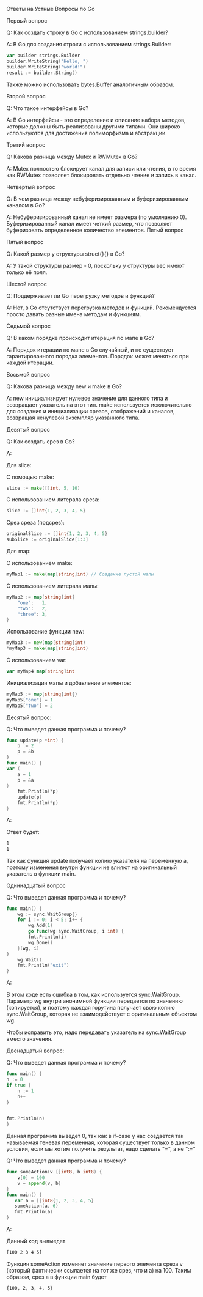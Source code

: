 Ответы на Устные Вопросы по Go

Первый вопрос
 
Q: Как создать строку в Go с использованием strings.builder?

A: В Go для создания строки с использованием strings.Builder:

```go
var builder strings.Builder
builder.WriteString("Hello, ")
builder.WriteString("world!")
result := builder.String()
```

Также можно использовать bytes.Buffer аналогичным образом.


Второй вопрос

Q: Что такое интерфейсы в Go?

A: В Go интерфейсы - это определение и описание набора методов, которые должны быть реализованы другими типами. Они широко используются для достижения полиморфизма и абстракции.


Третий вопрос

Q: Какова разница между Mutex и RWMutex в Go?

A: Mutex полностью блокирует канал для записи или чтения, в то время как RWMutex позволяет блокировать отдельно чтение и запись в канал.


Четвертый вопрос

Q: В чем разница между небуферизированным и буферизированным каналом в Go?

A:
Небуферизированный канал не имеет размера (по умолчанию 0).
Буферизированный канал имеет четкий размер, что позволяет буферизовать определенное количество элементов.
Пятый вопрос


Пятый вопрос

Q: Какой размер у структуры struct{}{} в Go?

A: У такой структуры размер - 0, поскольку у структуры вес имеют только её поля.


Шестой вопрос

Q: Поддерживает ли Go перегрузку методов и функций?

A: Нет, в Go отсутствует перегрузка методов и функций. Рекомендуется просто давать разные имена методам и функциям.


Седьмой вопрос

Q: В каком порядке происходит итерация по мапе в Go?

A: Порядок итерации по мапе в Go случайный, и не существует гарантированного порядка элементов. Порядок может меняться при каждой итерации.


Восьмой вопрос

Q: Какова разница между new и make в Go?

A:
new инициализирует нулевое значение для данного типа и возвращает указатель на этот тип.
make используется исключительно для создания и инициализации срезов, отображений и каналов, возвращая ненулевой экземпляр указанного типа.


Девятый вопрос

Q: Как создать срез в Go?

A:

Для slice:

С помощью make:

```go
slice := make([]int, 5, 10)
```
 
С использованием литерала среза:

```go
slice := []int{1, 2, 3, 4, 5}
```


Срез среза (подсрез):

```go
originalSlice := []int{1, 2, 3, 4, 5}
subSlice := originalSlice[1:3] 
```

Для map:

С использованием make:

```go
myMap1 := make(map[string]int) // Создание пустой мапы
```

С использованием литерала мапы:

```go
myMap2 := map[string]int{
    "one":   1,
    "two":   2,
    "three": 3,
}
```

Использование функции new:

```go
myMap3 := new(map[string]int)
*myMap3 = make(map[string]int)
```

С использованием var:
```go
var myMap4 map[string]int 
```


Инициализация мапы и добавление элементов:

```go
myMap5 := map[string]int{}
myMap5["one"] = 1
myMap5["two"] = 2
```


Десятый вопрос:

Q: Что выведет данная программа и почему?

```go
func update(p *int) {
    b := 2
    p = &b
}
func main() {
var (
    a = 1
    p = &a
)
    fmt.Println(*p)
    update(p)
    fmt.Println(*p)
}
```

A:

Ответ будет:

```sh
1
1
```

Так как функция update получает копию указателя на переменную a, поэтому изменения внутри функции не влияют на оригинальный указатель в функции main.


Одиннадцатый вопрос

Q: Что выведет данная программа и почему?

```go
func main() {
    wg := sync.WaitGroup{}
    for i := 0; i < 5; i++ {
        wg.Add(1)
        go func(wg sync.WaitGroup, i int) {
        fmt.Println(i)
        wg.Done()
    }(wg, i)
}
    wg.Wait()
    fmt.Println("exit")
}
```

A:

В этом коде есть ошибка в том, как используется sync.WaitGroup. Параметр wg внутри анонимной функции передается по значению (копируется), и поэтому каждая горутина получает свою копию sync.WaitGroup, которая не взаимодействует с оригинальным объектом wg.

Чтобы исправить это, надо передавать указатель на sync.WaitGroup вместо значения.


Двенадцатый вопрос:

Q: Что выведет данная программа и почему?

```go
func main() {
n := 0
if true {
    n := 1
    n++
}


fmt.Println(n)
}

```

Данная программа выведет 0, так как в if-casе у нас создается так называемая теневая переменная, которая существует только в данном условии, если мы хотим получить результат, надо сделать "=", а не ":="

Q: Что выведет данная программа и почему?

```go
func someAction(v []int8, b int8) {
    v[0] = 100
    v = append(v, b)
}
func main() {
   var a = []int8{1, 2, 3, 4, 5}
   someAction(a, 6)
   fmt.Println(a)
}
```

A:


Данный код вывыедет 
```sh 
[100 2 3 4 5]
 ```

Функция someAction изменяет значение первого элемента среза v (который фактически ссылается на тот же срез, что и a) на 100. Таким образом, срез a в функции main будет
 ```sh
{100, 2, 3, 4, 5}
```





